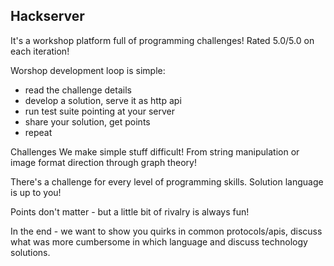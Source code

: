 ## Hackserver

It's a workshop platform full of programming challenges! Rated 5.0/5.0 on each iteration!

Worshop development loop is simple:
- read the challenge details
- develop a solution, serve it as http api
- run test suite pointing at your server
- share your solution, get points
- repeat

Challenges
We make simple stuff difficult! From string manipulation or image format direction through graph theory!

There's a challenge for every level of programming skills. Solution language is up to you!

Points don't matter - but a little bit of rivalry is always fun!

In the end - we want to show you quirks in common protocols/apis, discuss what was more cumbersome in which language and discuss technology solutions.
